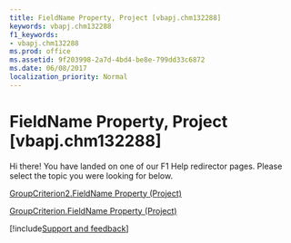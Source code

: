 ```yaml
---
title: FieldName Property, Project [vbapj.chm132288]
keywords: vbapj.chm132288
f1_keywords:
- vbapj.chm132288
ms.prod: office
ms.assetid: 9f203998-2a7d-4bd4-be8e-799dd33c6872
ms.date: 06/08/2017
localization_priority: Normal
---
```



# FieldName Property, Project [vbapj.chm132288]

Hi there! You have landed on one of our F1 Help redirector pages. Please select the topic you were looking for below.

[GroupCriterion2.FieldName Property (Project)](https://msdn.microsoft.com/library/6828c1eb-aaa2-6538-0d92-6a458e678a20%28Office.15%29.aspx)

[GroupCriterion.FieldName Property (Project)](https://msdn.microsoft.com/library/64238cb9-0829-01ab-1195-41fc588d45bf%28Office.15%29.aspx)

[!include[Support and feedback](~/includes/feedback-boilerplate.md)]